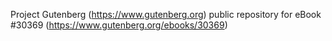 Project Gutenberg (https://www.gutenberg.org) public repository for eBook #30369 (https://www.gutenberg.org/ebooks/30369)
